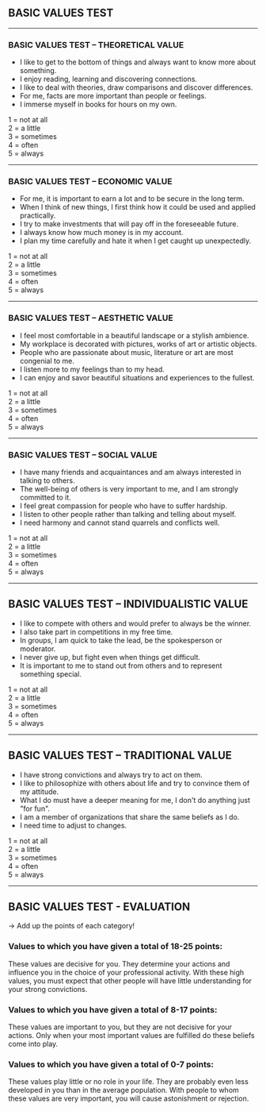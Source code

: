 ## BASIC VALUES TEST

---

### BASIC VALUES TEST – THEORETICAL VALUE

- I like to get to the bottom of things and always want to know more about something.
- I enjoy reading, learning and discovering connections.
- I like to deal with theories, draw comparisons and discover differences.
- For me, facts are more important than people or feelings.
- I immerse myself in books for hours on my own.

1 = not at all  
2 = a little  
3 = sometimes  
4 = often  
5 = always 

---

### BASIC VALUES TEST – ECONOMIC VALUE

- For me, it is important to earn a lot and to be secure in the long term.
- When I think of new things, I first think how it could be used and applied practically.
- I try to make investments that will pay off in the foreseeable future.
- I always know how much money is in my account.
- I plan my time carefully and hate it when I get caught up unexpectedly.

1 = not at all  
2 = a little  
3 = sometimes  
4 = often  
5 = always 

---

### BASIC VALUES TEST – AESTHETIC VALUE

- I feel most comfortable in a beautiful landscape or a stylish ambience.
- My workplace is decorated with pictures, works of art or artistic objects.
- People who are passionate about music, literature or art are most congenial to me.
- I listen more to my feelings than to my head.
- I can enjoy and savor beautiful situations and experiences to the fullest.

1 = not at all  
2 = a little  
3 = sometimes  
4 = often  
5 = always 

---

### BASIC VALUES TEST – SOCIAL VALUE

- I have many friends and acquaintances and am always interested in talking to others.
- The well-being of others is very important to me, and I am strongly committed to it.
- I feel great compassion for people who have to suffer hardship.
- I listen to other people rather than talking and telling about myself.
- I need harmony and cannot stand quarrels and conflicts well.

1 = not at all  
2 = a little  
3 = sometimes  
4 = often  
5 = always 


---

## BASIC VALUES TEST – INDIVIDUALISTIC VALUE

- I like to compete with others and would prefer to always be the winner.
- I also take part in competitions in my free time.
- In groups, I am quick to take the lead, be the spokesperson or moderator.
- I never give up, but fight even when things get difficult.
- It is important to me to stand out from others and to represent something special.

1 = not at all  
2 = a little  
3 = sometimes  
4 = often  
5 = always  

---

## BASIC VALUES TEST – TRADITIONAL VALUE

- I have strong convictions and always try to act on them.
- I like to philosophize with others about life and try to convince them of my attitude.
- What I do must have a deeper meaning for me, I don't do anything just "for fun".
- I am a member of organizations that share the same beliefs as I do.
- I need time to adjust to changes.

1 = not at all  
2 = a little  
3 = sometimes  
4 = often  
5 = always  

---

## BASIC VALUES TEST - EVALUATION

-> Add up the points of each category!

### Values to which you have given a total of 18-25 points:

These values are decisive for you. They determine your actions and influence you in the choice of your professional activity. With these high values, you must expect that other people will have little understanding for your strong convictions.

### Values to which you have given a total of 8-17 points:

These values are important to you, but they are not decisive for your actions. Only when your most important values are fulfilled do these beliefs come into play.

### Values to which you have given a total of 0-7 points:

These values play little or no role in your life. They are probably even less developed in you than in the average population. With people to whom these values are very important, you will cause astonishment or rejection.
